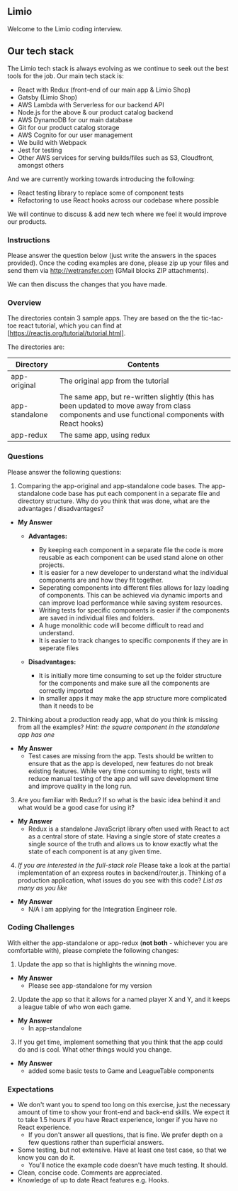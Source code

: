 ## Limio

Welcome to the Limio coding interview.

## Our tech stack

The Limio tech stack is always evolving as we continue to seek out the best tools for the job. Our main tech stack is:

  * React with Redux (front-end of our main app & Limio Shop)
  * Gatsby (Limio Shop)
  * AWS Lambda with Serverless for our backend API
  * Node.js for the above & our product catalog backend
  * AWS DynamoDB for our main database
  * Git for our product catalog storage
  * AWS Cognito for our user management
  * We build with Webpack
  * Jest for testing
  * Other AWS services for serving builds/files such as S3, Cloudfront, amongst others

And we are currently working towards introducing the following:

 * React testing library to replace some of component tests
 * Refactoring to use React hooks across our codebase where possible

We will continue to discuss & add new tech where we feel it would improve our products.

### Instructions

Please answer the question below (just write the answers in the spaces provided). Once the coding examples are done, please zip up your files and send them via http://wetransfer.com (GMail blocks ZIP attachments).

We can then discuss the changes that you have made.

### Overview

The directories contain 3 sample apps. They are based on the the tic-tac-toe react tutorial, which you can find at [https://reactjs.org/tutorial/tutorial.html].

The directories are:

| Directory      | Contents    |
| ---------------|-------------|
| app-original   | The original app from the tutorial |
| app-standalone | The same app, but re-written slightly (this has been updated to move away from class components and use functional components with React hooks) |
| app-redux      | The same app, using redux |

### Questions

Please answer the following questions:

1. Comparing the app-original and app-standalone code bases. The app-standalone code base has put each component in a separate file and directory structure.
  Why do you think that was done, what are the advantages / disadvantages?
  * <b>My Answer</b>
    * <b>Advantages:</b>
      * By keeping each component in a separate file the code is more reusable as each component can be used stand alone on other projects.
      * It is easier for a new developer to understand what the individual components are and how they fit together.
      * Seperating components into different files allows for lazy loading of components. This can be achieved via dynamic imports and can improve load performance while saving system resources.
      * Writing tests for specific components is easier if the components are saved in individual files and folders.
      * A huge monolithic code will become difficult to read and understand.
      * It is easier to track changes to specific components if they are in seperate files

    * <b>Disadvantages:</b>
      * It is initially more time consuming to set up the folder structure for the components and make sure all the components are correctly imported
      * In smaller apps it may make the app structure more complicated than it needs to be



2. Thinking about a production ready app, what do you think is missing from all the examples? *Hint: the square component in the standalone app has one*
* <b>My Answer</b>
  * Test cases are missing from the app. Tests should be written to ensure that as the app is developed, new features do not break existing features.
While very time consuming to right, tests will reduce manual testing of the app and will save development time and improve quality in the long run.

3. Are you familiar with Redux? If so what is the basic idea behind it and what would be a good case for using it?
* <b>My Answer</b>
  * Redux is a standalone JavaScript library often used with React to act as a central store of state. Having a single store of state creates a single source of the truth and allows us to know exactly what the state of each component is at any given time.

4. *If you are interested in the full-stack role* Please take a look at the partial implementation of an express routes in backend/router.js.
Thinking of a production application, what issues do you see with this code? *List as many as you like*
* <b>My Answer</b>
  * N/A I am applying for the Integration Engineer role.

### Coding Challenges

With either the app-standalone or app-redux (**not both** - whichever you are comfortable with), please complete the following changes:

1. Update the app so that is highlights the winning move.
* <b>My Answer</b>
  * Please see app-standalone for my version
2. Update the app so that it allows for a named player X and Y, and it keeps a league table of who won each game.
* <b>My Answer</b>
  * In app-standalone
3. If you get time, implement something that you think that the app could do and is cool. What other things would you change.
* <b>My Answer</b>
  * added some basic tests to Game and LeagueTable components

### Expectations
 * We don't want you to spend too long on this exercise, just the necessary amount of time to show your front-end and back-end skills. We expect it to take 1.5 hours if you have React experience, longer if you have no React experience.
    * If you don't answer all questions, that is fine. We prefer depth on a few questions rather than superficial answers.
 * Some testing, but not extensive. Have at least one test case, so that we know you can do it.
    * You'll notice the example code doesn't have much testing. It should.
 * Clean, concise code. Comments are appreciated.
 * Knowledge of up to date React features e.g. Hooks.
